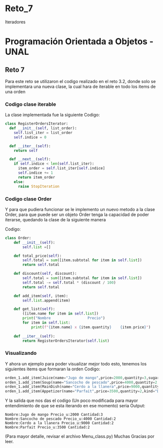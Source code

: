 # Reto_7
Iteradores

# Programación Orientada a Objetos - UNAL

## Reto 7

Para este reto se utilizaron el codigo realizado en el reto 3.2, donde solo se implementara una nueva clase, la cual hara de iterable en todo los items de una orden

### Codigo clase iterable

La clase implementada fue la siguiente
Codigo:

```python
class RegisterOrdersIterator:
  def __init__(self, list_order):
    self.list_iter = list_order
    self.indice = 0

  def __iter__(self):
    return self

  def __next__(self):
    if self.indice < len(self.list_iter):
      item_order = self.list_iter[self.indice]
      self.indice += 1
      return item_order
    else:
      raise StopIteration
```

### Codigo clase Order
Y para que pudiera funcionar se le implemento un nuevo metodo a la clase Order, para que puede ser un objeto Order tenga la capacidad de poder iterarse, quedando la clase de la siguiente manera

Codigo:

```python
class Order:
    def __init__(self):
        self.list =[]

    def total_price(self):
        self.total = sum([item.subtotal for item in self.list])
        return self.total

    def discount(self, discount):
        self.total = sum([item.subtotal for item in self.list])
        self.total -= self.total * (discount / 100)
        return self.total

    def add_item(self, item):
        self.list.append(item)

    def get_list(self):
        ([item.name for item in self.list])
        print("Nombre                 Precio")
        for item in self.list:
            print(f"{item.name} x {item.quantity}    {item.price}")
        
    def __iter__(self):
        return RegisterOrdersIterator(self.list)
```

### Visualizando

Y ahora un ejemplo para poder visualizar mejor todo esto, tenemos los siguientes items que formaran la orden
Codigo:

```python
orden_1.add_item(Juice(name="Jugo de mango",price=2000,quantity=3,sugar="No"))
orden_1.add_item(Soup(name="Sancocho de pescado",price=4000,quantity=2,kind="Sancocho"))
orden_1.add_item(MainDish(name="Cerdo a la llanera",price=9000,quantity=2,description="Cerdo con salsa de la casa, arroz, patacon y ensalada"))
orden_1.add_item(Appetizer(name="Parfait",price=3500,quantity=2,kind="Dulce"))
```

Y la salida que nos das el codigo (Un poco modificada para mayor entendimiento de que se esta iterando en ese momento) seria
Output:

```
Nombre:Jugo de mango Precio_u:2000 Cantidad:3
Nombre:Sancocho de pescado Precio_u:4000 Cantidad:2
Nombre:Cerdo a la llanera Precio_u:9000 Cantidad:2
Nombre:Parfait Precio_u:3500 Cantidad:2
```

(Para mayor detalle, revisar el archivo Menu_class.py)
Muchas Gracias por leer.

